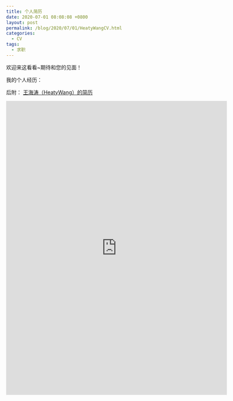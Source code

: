 ```yaml
---
title: 个人简历
date: 2020-07-01 08:08:08 +0800
layout: post
permalink: /blog/2020/07/01/HeatyWangCV.html
categories:
  - CV
tags:
  - 求职
---
```

欢迎来这看看~期待和您的见面！

我的个人经历：







后附： [王海涛（HeatyWang）的简历](/images/pdf/TDP.pdf)

<div class="post-comment">
    <center>
        <embed src="http://whtqh.github.io/images/pdf/HeatyWangCV.pdf" width="600" height="800">
    </center>
</div>


